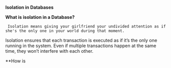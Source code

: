 **Isolation in Databases**

**What is isolation in a Database?**

``` Isolation means giving your girlfriend your undivided attention as if she's the only one in your world during that moment.``` 
    
Isolation ensures that each transaction is executed as if it’s the only one running in the system. Even if multiple transactions happen at the same time, they won’t interfere with each other. 

**How is
